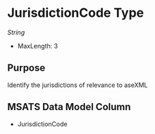 # JurisdictionCode Type

*String*

- MaxLength: 3

## Purpose

Identify the jurisdictions of relevance to aseXML

## MSATS Data Model Column 

- JurisdictionCode